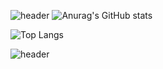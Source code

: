 ![header](second.gif)
![Anurag's GitHub stats](https://github-readme-stats.vercel.app/api?username=combat845alt&layout=compact&theme=chartreuse-dark)

![Top Langs](https://github-readme-stats.vercel.app/api/top-langs/?username=combat845alt&theme=chartreuse-dark)

![header](standard.gif)
